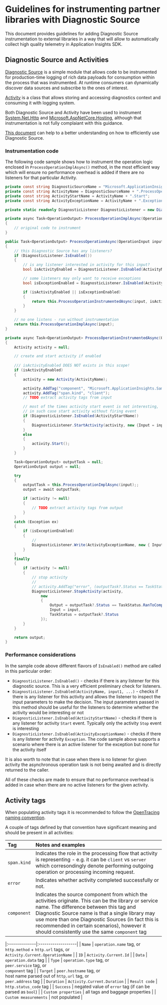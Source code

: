 # Guidelines for instrumenting partner libraries with Diagnostic Source 

This document provides guidelines for adding Diagnostic Source instrumentation to external libraries in a way that will allow to automatically collect high quality telemetry in Application Insights SDK.

## Diagnostic Source and Activities

[Diagnostic Source][DiagnosticSourceGuide] is a simple module that allows code to be instrumented for production-time logging of rich data payloads for consumption within the process that was instrumented. At runtime consumers can dynamically discover data sources and subscribe to the ones of interest.

[Activity][ActivityGuide] is a class that allows storing and accessing diagnostics context and consuming it with logging system.

Both Diagnostic Source and Activity have been used to instrument [System.Net.Http][SystemNetHttp] and [Microsoft.AspNetCore.Hosting][MicrosoftAspNetCoreHosting], although that instrumentation is not fully complaiant with this guidance.

[This document][DiagnosticSourceActivityHowto] can help to a better understanding on how to efficiently use Diagnostic Source.

### Instrumentation code

The following code sample shows how to instrument the operation logic enclosed in ```ProcessOperationImplAsync()``` method, in the most efficient way which will ensure no performance overhead is added if there are no listeners for that particular Activity.

```C#
private const string DiagnosticSourceName = "Microsoft.ApplicationInsights.Samples";
private const string ActivityName = DiagnosticSourceName + ".ProcessOperation";
private const string ActivityStartName = ActivityName + ".Start";
private const string ActivityExceptionName = ActivityName + ".Exception";

private static readonly DiagnosticListener DiagnosticListener = new DiagnosticListener(DiagnosticSourceName); 

private async Task<OperationOutput> ProcessOperationImplAsync(OperationInput input)
{
    // original code to instrument
}

public Task<OperationOutput> ProcessOperationAsync(OperationInput input)
{
    // this Diagnostic Source has any listeners?
    if (DiagnosticListener.IsEnabled())
    {
        // is any listener interested in activity for this input?
        bool isActivityEnabled = DiagnosticListener.IsEnabled(ActivityName, input);

        // some listeners may only want to receive exceptions
        bool isExceptionEnabled = DiagnosticListener.IsEnabled(ActivityExceptionName);

        if (isActivityEnabled || isExceptionEnabled)
        {
            return this.ProcessOperationInstrumentedAsync(input, isActivityEnabled, isExceptionEnabled);
        }
    }

    // no one listens - run without instrumentation
    return this.ProcessOperationImplAsync(input);
}

private async Task<OperationOutput> ProcessOperationInstrumentedAsync(OperationInput input)
{
    Activity activity = null;

    // create and start activity if enabled
    
    /// isActivityEnabled DOES NOT exists in this scope!
    if (isActivityEnabled)
    {
        activity = new Activity(ActivityName);

        activity.AddTag("component", "Microsoft.ApplicationInsights.Samples");          //Can we eliminate it even further and use DiagSource name as component name?
        activity.AddTag("span.kind", "client");
        // TODO extract activity tags from input

        // most of the times activity start event is not interesting, 
        // in such case start activity without firing event
        if (DiagnosticListener.IsEnabled(ActivityStartName))
        {
            DiagnosticListener.StartActivity(activity, new {Input = input});
        }
        else
        {
            activity.Start();
        }
    }

    Task<OperationOutput> outputTask = null;
    OperationOutput output = null;

    try
    {
        outputTask = this.ProcessOperationImplAsync(input);;
        output = await outputTask;

        if (activity != null)
        {
            // TODO extract activity tags from output
        }
    }
    catch (Exception ex)
    {
        if (isExceptionEnabled)
        {
            // 
            DiagnosticListener.Write(ActivityExceptionName, new { Input = input, Exception = ex });
        }
    }
    finally
    {
        if (activity != null)
        {
            // stop activity
            // 
            // activity.AddTag("error", (outputTask?.Status == TaskStatus.RanToCompletion).ToString()); // Can we eliminate it and use TaskStatus from the payload? It makes sense to standartize the payload name and type in this case
            DiagnosticListener.StopActivity(activity,
                new
                {
                    Output = outputTask?.Status == TaskStatus.RanToCompletion ? output : null,
                    Input = input,
                    TaskStatus = outputTask?.Status
                });
        }
    }

    return output;
}
```

### Performance considerations

In the sample code above different flavors of ```IsEnabled()``` method are called in this particular order: 

* ```DiagnosticListener.IsEnabled()``` - checks if there is any listener for this diagnostic source. This is a very efficient preliminary check for listeners.
* ```DiagnosticListener.IsEnabled(ActivityName, input1, ...)``` - checks if there is any listener for this activity and allows the listener to inspect the input parameters to make the decision. The input parameters passed in this method should be useful for the listeners to determine whether the activity would be interesting or not
* ```DiagnosticListener.IsEnabled(ActivityStartName)``` - checks if there is any listener for activity `Start` event. Typically only the activity `Stop` event is interesting   
* ```DiagnosticListener.IsEnabled(ActivityExceptionName)``` - checks if there is any listener for activity `Exception`. The code sample above supports a scenario where there is an active listener for the exception but none for the activity itself

It is also worth to note that in case when there is no listener for given activity the asynchronous operation task is not being awaited and is directly returned to the caller.  

All of these checks are made to ensure that no performance overhead is added in case when there are no active listeners for the given activity.  

## Activity tags

When populating activity tags it is recommended to follow the [OpenTracing naming convention][OpenTracingNamingConvention].

A couple of tags defined by that convention have significant meaning and should be present in all activities:

| Tag | Notes and examples |
|:--------------|:-------------------|
| `span.kind` | Indicates the role in the processing flow that activity is representing - e.g. it can be `client` vs `server` which corresondingly denote performing outgoing operation or processing incoming request.  |
| `error` | Indicates whether activity completed successfully or not. |
| `component`  | Indicates the source component from which the activities originate. This can be the library or service name. The difference between this tag and Diagnostic Source name is that a single library may use more than one Diagnostic Sources (in fact this is recommended in certain scenarios), however it should consistently use the same `component` tag  |

|:--------------|:-------------------|
| `Name` | `operation.name` tag, or <br/> `http.method` + `http.url` tags, or <br/> ```Activity.Current.OperationName``` |
| `ID` | ```Activity.Current.Id``` |
| `Data` | `operation.data` tag |
| `Type` | `operation.type` tag, or <br/> `peer.service` tag, or <br/> `component` tag |
| `Target` | `peer.hostname` tag, or <br/> host name parsed out of `http.url` tag, or <br/> `peer.address` tag |
| `Duration` | ```Activity.Current.Duration``` |
| `Result code` | `http.status_code` tag |
| `Success` | negated value of `error` tag (if can be parsed as ```bool```) |
| `Custom properties` | all tags and baggage properties |
| `Custom measurements` | not populated |



[DiagnosticSourceGuide]: https://github.com/dotnet/corefx/blob/master/src/System.Diagnostics.DiagnosticSource/src/DiagnosticSourceUsersGuide.md
[ActivityGuide]: https://github.com/dotnet/corefx/blob/master/src/System.Diagnostics.DiagnosticSource/src/ActivityUserGuide.md
[DiagnosticSourceActivityHowto]: https://github.com/lmolkova/correlation/wiki/How-to-instrument-library-with-Activity-and-DiagnosticSource
[OpenTracingNamingConvention]: https://github.com/opentracing/specification/blob/master/semantic_conventions.md#span-tags-table
[AIDataModelRdd]: https://docs.microsoft.com/en-us/azure/application-insights/application-insights-data-model-dependency-telemetry
[SystemNetHttp]: https://github.com/dotnet/corefx/blob/master/src/System.Net.Http/src/System/Net/Http/DiagnosticsHandler.cs
[MicrosoftAspNetCoreHosting]: https://github.com/aspnet/Hosting/blob/dev/src/Microsoft.AspNetCore.Hosting/Internal/HostingApplicationDiagnostics.cs
